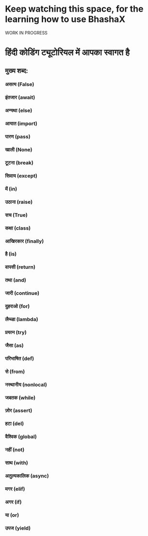 # Keep watching this space, for the learning how to use BhashaX



WORK IN PROGRESS

# हिंदी कोडिंग ट्यूटोरियल में आपका स्वागत है

## मुख्य शब्द:

### असत्य (False)

### इंतजार (await)

### अन्यथा (else)

### आयात (import)

### पारण (pass)

### खाली (None)

### टूटना (break)

### सिवाय (except)

### में (in)

### उठाना (raise)

### सच (True)

### कक्षा (class)

### आखिरकार (finally)

### है (is)

### वापसी (return)

### तथा (and)

### जारी (continue)

### दुहराओ (for)

### लैम्ब्डा (lambda)

### प्रयत्न (try)

### जैसा (as)

### परिभाषित (def)

### से (from)

### नस्थानीय (nonlocal)

### जबतक (while)

### ज़ोर (assert)

### हटा (del)

### वैश्विक (global)

### नहीं (not)

### साथ (with)

### अतुल्यकालिक (async)

### मगर (elif)

### अगर (if)

### या (or)

### उपज (yield)
